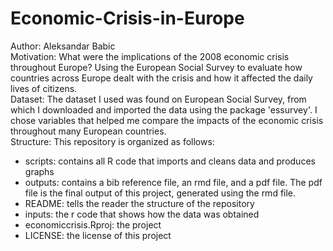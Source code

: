 # Economic-Crisis-in-Europe
Author: Aleksandar Babic <br/>
Motivation: What were the implications of the 2008 economic crisis throughout Europe?  Using the European Social Survey to evaluate how countries across Europe dealt with the crisis and how it affected the daily lives of citizens. <br/>
Dataset: The dataset I used was found on European Social Survey, from which I downloaded and imported the data using the package 'essurvey'.  I chose variables that helped me compare the impacts of the economic crisis throughout many European countries. <br/>
Structure: This repository is organized as follows: <br/>
* scripts: contains all R code that imports and cleans data and produces graphs <br/>
* outputs: contains a bib reference file, an rmd file, and a pdf file.  The pdf file is the final output of this project, generated using the rmd file. <br/>
* README: tells the reader the structure of the repository <br/>
* inputs: the r code that shows how the data was obtained <br/>
* economiccrisis.Rproj: the project <br/>
* LICENSE: the license of this project
